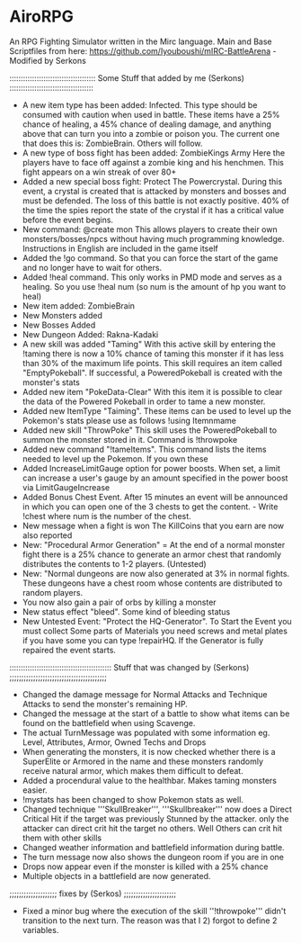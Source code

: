 # AiroRPG
An RPG Fighting Simulator written in the Mirc language. Main and Base Scriptfiles from here: https://github.com/Iyouboushi/mIRC-BattleArena - Modified by Serkons


::::::::::::::::::::::::::::::::::::::
Some Stuff that added by me (Serkons)
:::::::::::::::::::::::::::::::::::::
- A new item type has been added: Infected. This type should be consumed with caution when used in battle.
These items have a 25% chance of healing, a 45% chance of dealing damage, and anything above that can turn you into a zombie or poison you. The current one that does this is: ZombieBrain. Others will follow.
- A new type of boss fight has been added: ZombieKings Army Here the players have to face off against a zombie king and his henchmen. This fight appears on a win streak of over 80+
- Added a new special boss fight: Protect The Powercrystal. During this event, a crystal is created that is attacked by monsters and bosses and must be defended. The loss of this battle is not exactly positive. 40% of the time the spies report the state of the crystal if it has a critical value before the event begins.
- New command: @create mon <nameofmonster> This allows players to create their own monsters/bosses/npcs without having much programming knowledge. Instructions in English are included in the game itself
- Added the !go command. So that you can force the start of the game and no longer have to wait for others.
- Added !heal command. This only works in PMD mode and serves as a healing.
So you use !heal num (so num is the amount of hp you want to heal)
- New item added: ZombieBrain
- New Monsters added
- New Bosses Added
- New Dungeon Added: Rakna-Kadaki
- A new skill was added "Taming" With this active skill by entering the !taming <monstername> there is now a 10% chance of taming this monster if it has less than 30% of the maximum life points.
This skill requires an item called "EmptyPokeball". If successful, a PoweredPokeball is created with the monster's stats
- Added new item "PokeData-Clear" With this item it is possible to clear the data of the Powered Pokeball in order to tame a new monster.
- Added new ItemType "Taiming". These items can be used to level up the Pokemon's stats please use as follows !using Itemnmame
- Added new skill "ThrowPoke" This skill uses the PoweredPokeball to summon the monster stored in it. Command is !throwpoke
- Added new command "!tameItems". This command lists the items needed to level up the Pokemon. If you own these
- Added IncreaseLimitGauge option for power boosts. When set, a limit can increase a user's gauge by an amount specified in the power boost via LimitGaugeIncrease
- Added Bonus Chest Event. After 15 minutes an event will be announced in which you can open one of the 3 chests to get the content. - Write !chest <num> where num is the number of the chest.
- New message when a fight is won The KillCoins that you earn are now also reported
- New: "Procedural Armor Generation" = At ​​the end of a normal monster fight there is a 25% chance to generate an armor chest that randomly distributes the contents to 1-2 players. (Untested)
- New: "Normal dungeons are now also generated at 3% in normal fights. These dungeons have a chest room whose contents are distributed to random players.
- You now also gain a pair of orbs by killing a monster
- New status effect "bleed". Some kind of bleeding status
- New Untested Event: "Protect the HQ-Generator". To Start the Event you must collect Some parts of Materials you need screws and metal plates if you have some you can type !repairHQ. If the Generator is fully repaired the event starts.

:::::::::::::::::::::::::::::::::::::::::::::
Stuff that was changed by (Serkons)
;;;;;;;;;;;;;;;;;;;;;;;;;;;;;;;;;;;;;;;;;

- Changed the damage message for Normal Attacks and Technique Attacks to send the monster's remaining HP.
- Changed the message at the start of a battle to show what items can be found on the battlefield when using Scavenge.
- The actual TurnMessage was populated with some information eg. Level, Attributes, Armor, Owned Techs and Drops
- When generating the monsters, it is now checked whether there is a SuperElite or Armored in the name and these monsters randomly receive natural armor, which makes them difficult to defeat.
- Added a procendural value to the healthbar. Makes taming monsters easier.
- !mystats has been changed to show Pokemon stats as well.
- Changed technique '''SkullBreaker''', '''Skullbreaker''' now does a Direct Critical Hit if the target was previously Stunned by the attacker. only the attacker can direct crit hit the target no others. Well Others can crit hit them with other skills
- Changed weather information and battlefield information during battle.
- The turn message now also shows the dungeon room if you are in one
- Drops now appear even if the monster is killed with a 25% chance
- Multiple objects in a battlefield are now generated.

;;;;;;;;;;;;;;;;;;;;
fixes by (Serkos)
;;;;;;;;;;;;;;;;;;;;;;

- Fixed a minor bug where the execution of the skill ''!throwpoke''' didn't transition to the next turn. The reason was that I 2) forgot to define 2 variables.
